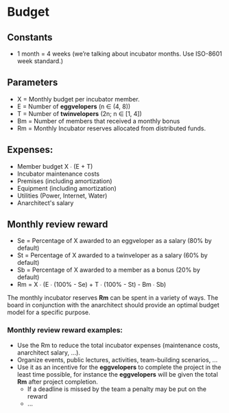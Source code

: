 # Budget

## Constants
* 1 month = 4 weeks (we’re talking about incubator months. Use ISO-8601 week standard.)

## Parameters
* X = Monthly budget per incubator member.
* E = Number of **eggvelopers** (n ∈ (4, 8))
* T = Number of **twinvelopers** (2n; n ∈ \[1, 4\])
* Bm = Number of members that received a monthly bonus
* Rm = Monthly Incubator reserves allocated from distributed funds.
## Expenses:
* Member budget X ∙ (E + T)
* Incubator maintenance costs
* Premises (including amortization)
* Equipment (including amortization)
* Utilities (Power, Internet, Water)
* Anarchitect's salary

## Monthly review reward
* Se = Percentage of X awarded to an eggveloper as a salary (80% by default)
* St = Percentage of X awarded to a twinveloper as a salary (60% by default)
* Sb = Percentage of X awarded to a member as a bonus (20% by default)
* Rm = X ∙ (E ∙ (100% - Se) + T ∙ (100% - St) - Bm ∙ Sb)

The monthly incubator reserves **Rm** can be spent in a variety of ways.
The board in conjunction with the anarchitect should provide
an optimal budget model for a specific purpose.

### Monthly review reward examples:
* Use the Rm to reduce the total incubator expenses (maintenance costs, anarchitect salary, ...).
* Organize events, public lectures, activities, team-building scenarios, ...
* Use it as an incentive for the **eggvelopers** to complete the project in the least time possible,
for instance the **eggvelopers** will be given the total **Rm** after project completion.
    * If a deadline is missed by the team a penalty may be put on the reward
    * ...

